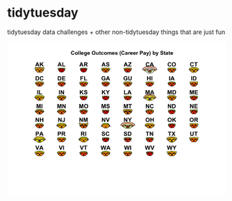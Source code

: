 # tidytuesday

tidytuesday data challenges + other non-tidytuesday things that are just fun

![Alt text](/week11/CollegeOutcomes.png?raw=true "Optional Title")
